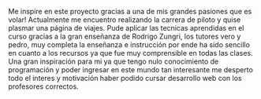Me inspire en este proyecto gracias a una de mis grandes pasiones que es volar! Actualmente me encuentro realizando la carrera de piloto y quise plasmar una página de viajes.
Pude aplicar las tecnicas aprendidas en el curso gracias a la gran enseñanza de Rodrigo Zungri, los tutores vero y pedro, muy completa la enseñanza e instrucción por ende ha sido sencillo en cuanto a los recursos ya que fue muy comprensible en todas las clases. Una gran inspiración para mi ya que tengo nulo conocimiento de programación y poder ingresar en este mundo tan interesante me desperto todo el interes y motivación haber podido cursar desarrollo web con los profesores correctos.
